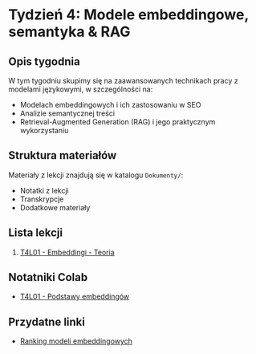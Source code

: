 # Tydzień 4: Modele embeddingowe, semantyka & RAG

## Opis tygodnia
W tym tygodniu skupimy się na zaawansowanych technikach pracy z modelami językowymi, w szczególności na:
- Modelach embeddingowych i ich zastosowaniu w SEO
- Analizie semantycznej treści
- Retrieval-Augmented Generation (RAG) i jego praktycznym wykorzystaniu

## Struktura materiałów
Materiały z lekcji znajdują się w katalogu `Dokumenty/`:
- Notatki z lekcji
- Transkrypcje
- Dodatkowe materiały

## Lista lekcji
1. [T4L01 - Embeddingi - Teoria](./Dokumenty/T4L01_Embeddingi_Teoria.md)

## Notatniki Colab
- [T4L01 - Podstawy embeddingów](https://colab.research.google.com/drive/1phQj24TXDi8RJ0-cDCXcG_8qqoW3Cs7u?usp=sharing)

## Przydatne linki
- [Ranking modeli embeddingowych](https://huggingface.co/spaces/mteb/leaderboard) 